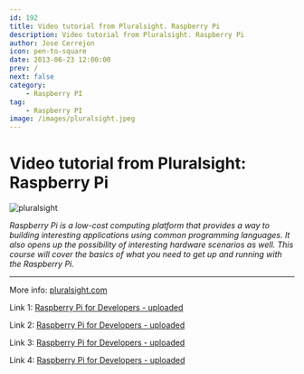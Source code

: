 ```yaml
---
id: 192
title: Video tutorial from Pluralsight. Raspberry Pi
description: Video tutorial from Pluralsight. Raspberry Pi
author: Jose Cerrejon
icon: pen-to-square
date: 2013-06-23 12:00:00
prev: /
next: false
category:
    - Raspberry PI
tag:
    - Raspberry PI
image: /images/pluralsight.jpeg
---
```


# Video tutorial from Pluralsight: Raspberry Pi

![pluralsight](/images/pluralsight.jpeg)

_Raspberry Pi is a low-cost computing platform that provides a way to building interesting applications using common programming languages. It also opens up the possibility of interesting hardware scenarios as well. This course will cover the basics of what you need to get up and running with the Raspberry Pi._

---

More info: [pluralsight.com](https://pluralsight.com/training/Courses/TableOfContents/raspberry-pi-for-developers)

Link 1: [Raspberry Pi for Developers - uploaded](https://uploaded.net/file/8pmkgi5k/Pluralsight%20-%20Raspberry%20Pi%20for%20Developers.part1.rar)

Link 2: [Raspberry Pi for Developers - uploaded](https://uploaded.net/file/obab2ioc/Pluralsight%20-%20Raspberry%20Pi%20for%20Developers.part2.rar)

Link 3: [Raspberry Pi for Developers - uploaded](https://uploaded.net/file/aac0jjor/Pluralsight%20-%20Raspberry%20Pi%20for%20Developers.part3.rar)

Link 4: [Raspberry Pi for Developers - uploaded](https://uploaded.net/file/3xeum8up/Pluralsight%20-%20Raspberry%20Pi%20for%20Developers.part4.rar)
